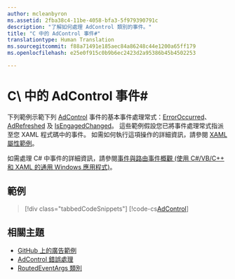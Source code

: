```yaml
---
author: mcleanbyron
ms.assetid: 2fba38c4-11be-4058-bfa3-5f979390791c
description: "了解如何處理 AdControl 類別的事件。"
title: "C 中的 AdControl 事件#"
translationtype: Human Translation
ms.sourcegitcommit: f88a71491e185aec84a86248c44e1200a65ff179
ms.openlocfilehash: e25e0f915c0b9b6ec2423d2a95386b45b4502253

---
```


# <a name="adcontrol-events-in-c"></a>C\ 中的 AdControl 事件# #  


下列範例示範下列 [AdControl](https://msdn.microsoft.com/library/windows/apps/microsoft.advertising.winrt.ui.adcontrol.aspx) 事件的基本事件處理常式：[ErrorOccurred](https://msdn.microsoft.com/library/windows/apps/xaml/microsoft.advertising.winrt.ui.adcontrol.erroroccurred.aspx)、[AdRefreshed](https://msdn.microsoft.com/library/windows/apps/xaml/microsoft.advertising.winrt.ui.adcontrol.adrefreshed.aspx) 及 [IsEngagedChanged](https://msdn.microsoft.com/library/windows/apps/xaml/microsoft.advertising.winrt.ui.adcontrol.isengagedchanged.aspx)。 這些範例假設您已將事件處理常式指派至您 XAML 程式碼中的事件。 如需如何執行這項操作的詳細資訊，請參閱 [XAML 屬性範例](xaml-properties-example.md)。

如需處理 C# 中事件的詳細資訊，請參閱[事件與路由事件概觀 (使用 C#/VB/C++ 和 XAML 的通用 Windows 應用程式)](http://msdn.microsoft.com/library/windows/apps/hh758286)。

## <a name="examples"></a>範例

> [!div class="tabbedCodeSnippets"]
[!code-cs[AdControl](./code/AdvertisingSamples/AdControlSamples/cs/MainPage.xaml.cs#EventHandlers)]

## <a name="related-topics"></a>相關主題

* [GitHub 上的廣告範例](http://aka.ms/githubads)
* [AdControl 錯誤處理](adcontrol-error-handling.md)
* [RoutedEventArgs 類別](http://msdn.microsoft.com/library/system.windows.routedeventargs.aspx)

 

 



<!--HONumber=Dec16_HO2-->



